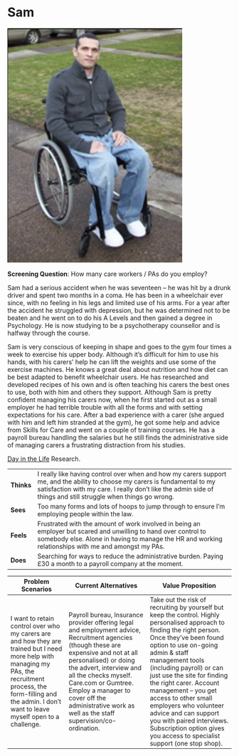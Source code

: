 # Sam

![](<../../../.gitbook/assets/image (14).png>)

**Screening Question**: How many care workers / PAs do you employ?

Sam had a serious accident when he was seventeen – he was hit by a drunk driver and spent two months in a coma. He has been in a wheelchair ever since, with no feeling in his legs and limited use of his arms. For a year after the accident he struggled with depression, but he was determined not to be beaten and he went on to do his A Levels and then gained a degree in Psychology. He is now studying to be a psychotherapy counsellor and is halfway through the course.

Sam is very conscious of keeping in shape and goes to the gym four times a week to exercise his upper body. Although it’s difficult for him to use his hands, with his carers’ help he can lift the weights and use some of the exercise machines. He knows a great deal about nutrition and how diet can be best adapted to benefit wheelchair users. He has researched and developed recipes of his own and is often teaching his carers the best ones to use, both with him and others they support. Although Sam is pretty confident managing his carers now, when he first started out as a small employer he had terrible trouble with all the forms and with setting expectations for his care. After a bad experience with a carer (she argued with him and left him stranded at the gym), he got some help and advice from Skills for Care and went on a couple of training courses. He has a payroll bureau handling the salaries but he still finds the administrative side of managing carers a frustrating distraction from his studies.

[Day in the Life](https://drive.google.com/drive/u/0/folders/129Vky5A3d796z0k\_ZHUQZ00c3Bp3qsnI) Research.

|            |                                                                                                                                                                                                                                                |
| ---------- | ---------------------------------------------------------------------------------------------------------------------------------------------------------------------------------------------------------------------------------------------- |
| **Thinks** | I really like having control over when and how my carers support me, and the ability to choose my carers is fundamental to my satisfaction with my care. I really don’t like the admin side of things and still struggle when things go wrong. |
| **Sees**   | Too many forms and lots of hoops to jump through to ensure I’m employing people within the law.                                                                                                                                                |
| **Feels**  | Frustrated with the amount of work involved in being an employer but scared and unwilling to hand over control to somebody else. Alone in having to manage the HR and working relationships with me and amongst my PAs.                        |
| **Does**   | Searching for ways to reduce the administrative burden. Paying £30 a month to a payroll company at the moment.                                                                                                                                 |

| **Problem Scenarios**                                                                                                                                                                                                          | **Current Alternatives**                                                                                                                                                                                                                                                                                                                     | **Value Proposition**                                                                                                                                                                                                                                                                                                                                                                                                                                                                         |
| ------------------------------------------------------------------------------------------------------------------------------------------------------------------------------------------------------------------------------ | -------------------------------------------------------------------------------------------------------------------------------------------------------------------------------------------------------------------------------------------------------------------------------------------------------------------------------------------- | --------------------------------------------------------------------------------------------------------------------------------------------------------------------------------------------------------------------------------------------------------------------------------------------------------------------------------------------------------------------------------------------------------------------------------------------------------------------------------------------- |
| I want to retain control over who my carers are and how they are trained but I need more help with managing my PAs, the recruitment process, the form-filling and the admin. I don’t want to leave myself open to a challenge. | Payroll bureau, Insurance provider offering legal and employment advice, Recruitment agencies (though these are expensive and not at all personalised) or doing the advert, interview and all the checks myself. Care.com or Gumtree. Employ a manager to cover off the administrative work as well as the staff supervision/co-ordination.  | Take out the risk of recruiting by yourself but keep the control. Highly personalised approach to finding the right person. Once they’ve been found option to use on-going admin & staff management tools (including payroll) or can just use the site for finding the right carer. Account management – you get access to other small employers who volunteer advice and can support you with paired interviews. Subscription option gives you access to specialist support (one stop shop). |
